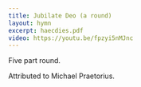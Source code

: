 ```yaml
---
title: Jubilate Deo (a round)
layout: hymn
excerpt: haecdies.pdf
video: https://youtu.be/fpzyi5nMJnc
---
```


Five part round.

Attributed to Michael Praetorius.

